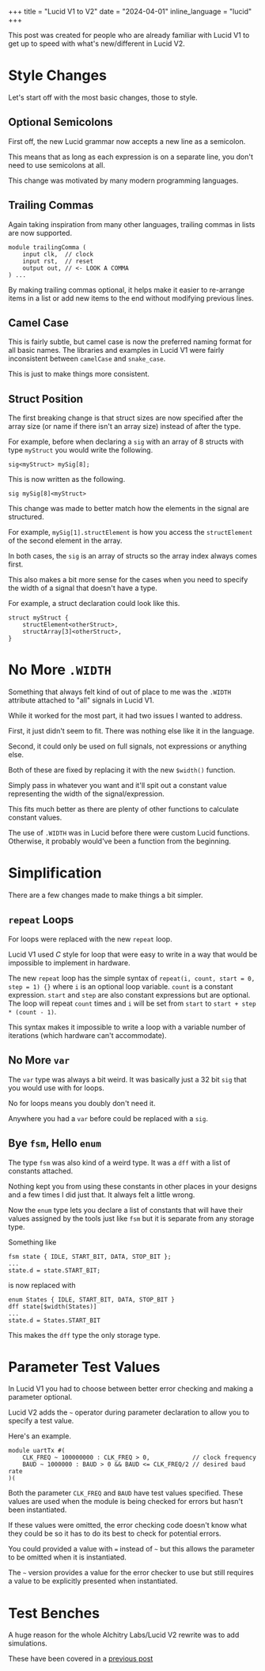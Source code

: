 +++
title = "Lucid V1 to V2"
date = "2024-04-01"
inline_language = "lucid"
+++

This post was created for people who are already familiar with Lucid V1 to get up to speed with what's new/different in Lucid V2.

# Style Changes

Let's start off with the most basic changes, those to style.
## Optional Semicolons

First off, the new Lucid grammar now accepts a new line as a semicolon.

This means that as long as each expression is on a separate line, you don't need to use semicolons at all.

This change was motivated by many modern programming languages.
## Trailing Commas

Again taking inspiration from many other languages, trailing commas in lists are now supported.

```lucid
module trailingComma (
    input clk,  // clock
    input rst,  // reset
    output out, // <- LOOK A COMMA
) ...
```

By making trailing commas optional, it helps make it easier to re-arrange items in a list or add new items to the end without modifying previous lines.

## Camel Case

This is fairly subtle, but camel case is now the preferred naming format for all basic names. The libraries and examples in Lucid V1 were fairly inconsistent between `camelCase` and `snake_case`.

This is just to make things more consistent.

## Struct Position

The first breaking change is that struct sizes are now specified after the array size (or name if there isn't an array size) instead of after the type.

For example, before when declaring a `sig` with an array of 8 structs with type `myStruct` you would write the following.

```lucid
sig<myStruct> mySig[8];
```

This is now written as the following.

```lucid
sig mySig[8]<myStruct>
```

This change was made to better match how the elements in the signal are structured.

For example, `mySig[1].structElement` is how you access the `structElement` of the second element in the array.

In both cases, the `sig` is an array of structs so the array index always comes first. 

This also makes a bit more sense for the cases when you need to specify the width of a signal that doesn't have a type.

For example, a struct declaration could look like this.

```lucid
struct myStruct {
    structElement<otherStruct>,
    structArray[3]<otherStruct>,
}
```

# No More `.WIDTH`

Something that always felt kind of out of place to me was the `.WIDTH` attribute attached to "all" signals in Lucid V1.

While it worked for the most part, it had two issues I wanted to address. 

First, it just didn't seem to fit. There was nothing else like it in the language.

Second, it could only be used on full signals, not expressions or anything else.

Both of these are fixed by replacing it with the new `$width()` function.

Simply pass in whatever you want and it'll spit out a constant value representing the width of the signal/expression.

This fits much better as there are plenty of other functions to calculate constant values.

The use of `.WIDTH` was in Lucid before there were custom Lucid functions. Otherwise, it probably would've been a function from the beginning.

# Simplification

There are a few changes made to make things a bit simpler.

## `repeat` Loops

For loops were replaced with the new `repeat` loop.

Lucid V1 used _C_ style for loop that were easy to write in a way that would be impossible to implement in hardware.

The new `repeat` loop has the simple syntax of `repeat(i, count, start = 0, step = 1) {}` where `i` is an optional loop variable.
`count` is a constant expression.
`start` and `step` are also constant expressions but are optional.
The loop will repeat `count` times and `i` will be set from `start` to `start + step * (count - 1)`.

This syntax makes it impossible to write a loop with a variable number of iterations (which hardware can't accommodate). 

## No More `var`

The `var` type was always a bit weird. It was basically just a 32 bit `sig` that you would use with for loops. 

No for loops means you doubly don't need it.

Anywhere you had a `var` before could be replaced with a `sig`.

## Bye `fsm`, Hello `enum`

The type `fsm` was also kind of a weird type. It was a `dff` with a list of constants attached.

Nothing kept you from using these constants in other places in your designs and a few times I did just that. It always felt a little wrong.

Now the `enum` type lets you declare a list of constants that will have their values assigned by the tools just like `fsm` but it is separate from any storage type.

Something like 

```lucid
fsm state { IDLE, START_BIT, DATA, STOP_BIT };
...
state.d = state.START_BIT;
```

is now replaced with

```lucid
enum States { IDLE, START_BIT, DATA, STOP_BIT }
dff state[$width(States)]
...
state.d = States.START_BIT
```

This makes the `dff` type the only storage type.

# Parameter Test Values

In Lucid V1 you had to choose between better error checking and making a parameter optional.

Lucid V2 adds the `~` operator during parameter declaration to allow you to specify a test value.

Here's an example.

```lucid
module uartTx #(
    CLK_FREQ ~ 100000000 : CLK_FREQ > 0,            // clock frequency
    BAUD ~ 1000000 : BAUD > 0 && BAUD <= CLK_FREQ/2 // desired baud rate
)(
```

Both the parameter `CLK_FREQ` and `BAUD` have test values specified. These values are used when the module is being checked for errors but hasn't been instantiated.

If these values were omitted, the error checking code doesn't know what they could be so it has to do its best to check for potential errors.

You could provided a value with `=` instead of `~` but this allows the parameter to be omitted when it is instantiated.

The `~` version provides a value for the error checker to use but still requires a value to be explicitly presented when instantiated.

# Test Benches

A huge reason for the whole Alchitry Labs/Lucid V2 rewrite was to add simulations.

These have been covered in a [previous post](@/news/lucid-v2-update-2.md)